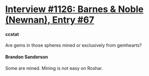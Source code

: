 # [Interview #1126: Barnes & Noble (Newnan), Entry #67](https://www.theoryland.com/intvmain.php?i=1126#67)

#### ccstat

Are gems in those spheres mined or exclusively from gemhearts?

#### Brandon Sanderson

Some are mined. Mining is not easy on Roshar.


